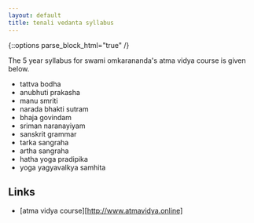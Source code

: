 ```yaml
---
layout: default
title: tenali vedanta syllabus
---
```


{::options parse_block_html="true" /}

The 5 year syllabus for swami omkarananda's atma vidya course is given below.

- tattva bodha
- anubhuti prakasha
- manu smriti
- narada bhakti sutram
- bhaja govindam
- sriman naranayiyam
- sanskrit grammar
- tarka sangraha
- artha sangraha
- hatha yoga pradipika
- yoga yagyavalkya samhita

## Links

- [atma vidya course][http://www.atmavidya.online]